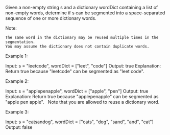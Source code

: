 Given a non-empty string s and a dictionary wordDict containing a list of non-empty words, determine if s can be segmented into a space-separated sequence of one or more dictionary words.

Note:


	The same word in the dictionary may be reused multiple times in the segmentation.
	You may assume the dictionary does not contain duplicate words.


Example 1:


Input: s = &quot;leetcode&quot;, wordDict = [&quot;leet&quot;, &quot;code&quot;]
Output: true
Explanation: Return true because &quot;leetcode&quot; can be segmented as &quot;leet code&quot;.


Example 2:


Input: s = &quot;applepenapple&quot;, wordDict = [&quot;apple&quot;, &quot;pen&quot;]
Output: true
Explanation: Return true because &quot;applepenapple&quot; can be segmented as &quot;apple pen apple&quot;.
&nbsp;            Note that you are allowed to reuse a dictionary word.


Example 3:


Input: s = &quot;catsandog&quot;, wordDict = [&quot;cats&quot;, &quot;dog&quot;, &quot;sand&quot;, &quot;and&quot;, &quot;cat&quot;]
Output: false

